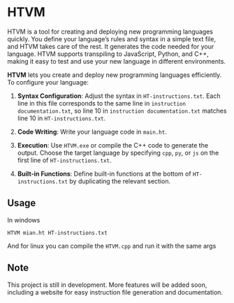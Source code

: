 # HTVM

HTVM is a tool for creating and deploying new programming languages quickly. You define your language’s rules and syntax in a simple text file, and HTVM takes care of the rest. It generates the code needed for your language. HTVM supports transpiling to JavaScript, Python, and C++, making it easy to test and use your new language in different environments.

**HTVM** lets you create and deploy new programming languages efficiently. To configure your language:

1. **Syntax Configuration**: Adjust the syntax in `HT-instructions.txt`. Each line in this file corresponds to the same line in `instruction documentation.txt`, so line 10 in `instruction documentation.txt` matches line 10 in `HT-instructions.txt`.

2. **Code Writing**: Write your language code in `main.ht`. 

3. **Execution**: Use `HTVM.exe` or compile the C++ code to generate the output. Choose the target language by specifying `cpp`, `py`, or `js` on the first line of `HT-instructions.txt`.

4. **Built-in Functions**: Define built-in functions at the bottom of `HT-instructions.txt` by duplicating the relevant section.

## Usage

In windows

```
HTVM mian.ht HT-instructions.txt
```

And for linux you can compile the `HTVM.cpp` and run it with the same args

## Note
This project is still in development. More features will be added soon, including a website for easy instruction file generation and documentation.
